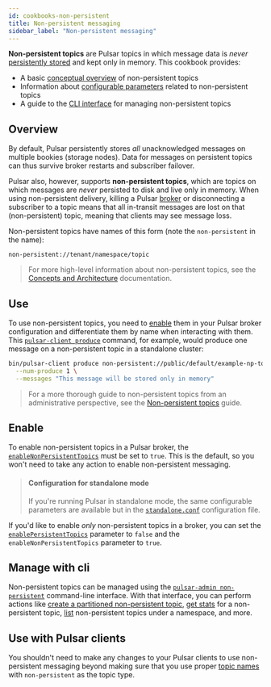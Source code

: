 ```yaml
---
id: cookbooks-non-persistent
title: Non-persistent messaging
sidebar_label: "Non-persistent messaging"
---
```


**Non-persistent topics** are Pulsar topics in which message data is *never* [persistently stored](concepts-architecture-overview.md#persistent-storage) and kept only in memory. This cookbook provides:

* A basic [conceptual overview](#overview) of non-persistent topics
* Information about [configurable parameters](#configuration-for-standalone-mode) related to non-persistent topics
* A guide to the [CLI interface](#manage-with-cli) for managing non-persistent topics

## Overview

By default, Pulsar persistently stores *all* unacknowledged messages on multiple bookies (storage nodes). Data for messages on persistent topics can thus survive broker restarts and subscriber failover.

Pulsar also, however, supports **non-persistent topics**, which are topics on which messages are *never* persisted to disk and live only in memory. When using non-persistent delivery, killing a Pulsar [broker](reference-terminology.md#broker) or disconnecting a subscriber to a topic means that all in-transit messages are lost on that (non-persistent) topic, meaning that clients may see message loss.

Non-persistent topics have names of this form (note the `non-persistent` in the name):

```http
non-persistent://tenant/namespace/topic
```

> For more high-level information about non-persistent topics, see the [Concepts and Architecture](concepts-messaging.md#non-persistent-topics) documentation.

## Use

To use non-persistent topics, you need to [enable](#enable) them in your Pulsar broker configuration and differentiate them by name when interacting with them. This [`pulsar-client produce`](reference-cli-tools.md) command, for example, would produce one message on a non-persistent topic in a standalone cluster:

```bash
bin/pulsar-client produce non-persistent://public/default/example-np-topic \
  --num-produce 1 \
  --messages "This message will be stored only in memory"
```

> For a more thorough guide to non-persistent topics from an administrative perspective, see the [Non-persistent topics](admin-api-topics.md) guide.

## Enable

To enable non-persistent topics in a Pulsar broker, the [`enableNonPersistentTopics`](reference-configuration.md#broker-enableNonPersistentTopics) must be set to `true`. This is the default, so you won't need to take any action to enable non-persistent messaging.


> #### Configuration for standalone mode
> If you're running Pulsar in standalone mode, the same configurable parameters are available but in the [`standalone.conf`](reference-configuration.md#standalone) configuration file. 

If you'd like to enable *only* non-persistent topics in a broker, you can set the [`enablePersistentTopics`](reference-configuration.md#broker-enablePersistentTopics) parameter to `false` and the `enableNonPersistentTopics` parameter to `true`.

## Manage with cli

Non-persistent topics can be managed using the [`pulsar-admin non-persistent`](https://pulsar.apache.org/reference/#/@pulsar:version_origin@/pulsar-admin/topics?id=topics) command-line interface. With that interface, you can perform actions like [create a partitioned non-persistent topic](https://pulsar.apache.org/reference/#/@pulsar:version_origin@/pulsar-admin/topics?id=create-partitioned-topic), [get stats](https://pulsar.apache.org/reference/#/@pulsar:version_origin@/pulsar-admin/topics?id=stats) for a non-persistent topic, [list](https://pulsar.apache.org/reference/#/@pulsar:version_origin@/pulsar-admin/topics?id=list) non-persistent topics under a namespace, and more.

## Use with Pulsar clients

You shouldn't need to make any changes to your Pulsar clients to use non-persistent messaging beyond making sure that you use proper [topic names](#use) with `non-persistent` as the topic type.


